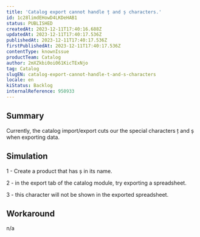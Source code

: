 ```yaml
---
title: 'Catalog export cannot handle ț and ș characters.'
id: 1c28limdEHowD4LKDeHAB1
status: PUBLISHED
createdAt: 2023-12-11T17:40:16.688Z
updatedAt: 2023-12-11T17:40:17.536Z
publishedAt: 2023-12-11T17:40:17.536Z
firstPublishedAt: 2023-12-11T17:40:17.536Z
contentType: knownIssue
productTeam: Catalog
author: 2mXZkbi0oi061KicTExNjo
tag: Catalog
slugEN: catalog-export-cannot-handle-t-and-s-characters
locale: en
kiStatus: Backlog
internalReference: 950933
---
```


## Summary


Currently, the catalog import/export cuts our the special characters ț and ș when exporting data.


##

## Simulation


1 - Create a product that has ș in its name.

2 - in the export tab of the catalog module, try exporting a spreadsheet.

3 - this character will not be shown in the exported spreadsheet.


##

## Workaround


n/a





